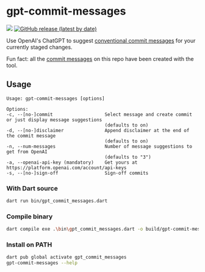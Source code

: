 # gpt-commit-messages

[![](https://github.com/Goddchen/gpt-commit-messages/actions/workflows/main.yml/badge.svg)](https://github.com/Goddchen/gpt-commit-messages/actions/workflows/main.yml)
[![GitHub release (latest by date)](https://img.shields.io/github/v/release/Goddchen/gpt-commit-messages)](https://github.com/Goddchen/gpt-commit-messages/releases)

Use OpenAI's ChatGPT to suggest [conventional commit messages](https://www.conventionalcommits.org/en/v1.0.0/) for your currently staged changes.

Fun fact: all the [commit messages](https://github.com/Goddchen/gpt-commit-messages/commits/main) on this repo have been created with the tool.

## Usage
```plain
Usage: gpt-commit-messages [options]

Options:
-c, --[no-]commit                   Select message and create commit or just display message suggestions
                                    (defaults to on)
-d, --[no-]disclaimer               Append disclaimer at the end of the commit message
                                    (defaults to on)
-n, --num-messages                  Number of message suggestions to get from OpenAI
                                    (defaults to "3")
-a, --openai-api-key (mandatory)    Get yours at https://platform.openai.com/account/api-keys
-s, --[no-]sign-off                 Sign-off commits
```

### With Dart source

```bash
dart run bin/gpt_commit_messages.dart
```

### Compile binary

```bash
dart compile exe .\bin\gpt_commit_messages.dart -o build/gpt-commit-messages.exe
```

### Install on PATH

```bash
dart pub global activate gpt_commit_messages
gpt-commit-messages --help
```